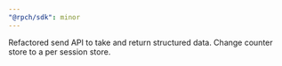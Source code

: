 ```yaml
---
"@rpch/sdk": minor
---
```


Refactored send API to take and return structured data.
Change counter store to a per session store.
